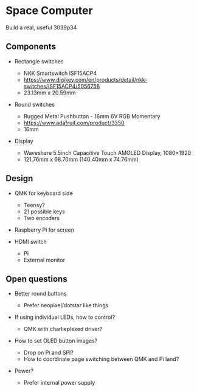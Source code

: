 # Space Computer

Build a real, useful 3039p34

## Components

- Rectangle switches
  - NKK Smartswitch ISF15ACP4 
  - https://www.digikey.com/en/products/detail/nkk-switches/ISF15ACP4/5056758
  - 23.13mm x 20.59mm 

- Round switches
  - Rugged Metal Pushbutton - 16mm 6V RGB Momentary
  - https://www.adafruit.com/product/3350
  - 16mm

- Display
  - Waveshare 5.5inch Capacitive Touch AMOLED Display, 1080×1920
  - 121.76mm x 68.70mm (140.40mm x 74.76mm)

## Design

- QMK for keyboard side
  - Teensy?
  - 21 possible keys
  - Two encoders

- Raspberry Pi for screen

- HDMI switch
  - Pi
  - External monitor

## Open questions

- Better round buttons
  - Prefer neopixel/dotstar like things

- If using individual LEDs, how to control?
  - QMK with charlieplexed driver?

- How to set OLED button images?
  - Drop on Pi and SPI?
  - How to coordinate page switching between QMK and Pi land?

- Power?
  - Prefer internal power supply

